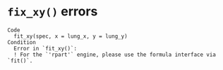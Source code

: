 # `fix_xy()` errors

    Code
      fit_xy(spec, x = lung_x, y = lung_y)
    Condition
      Error in `fit_xy()`:
      ! For the `'rpart'` engine, please use the formula interface via `fit()`.

